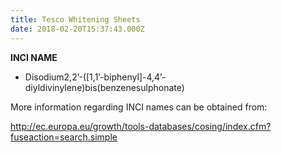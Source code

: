 ```yaml
---
title: Tesco Whitening Sheets
date: 2018-02-20T15:37:43.000Z
---
```

**INCI NAME**

* Disodium2,2’-(\[1,1’-biphenyl]-4,4’- diyldivinylene)bis(benzenesulphonate)

More information regarding INCI names can be obtained from:

http://ec.europa.eu/growth/tools-databases/cosing/index.cfm?fuseaction=search.simple
